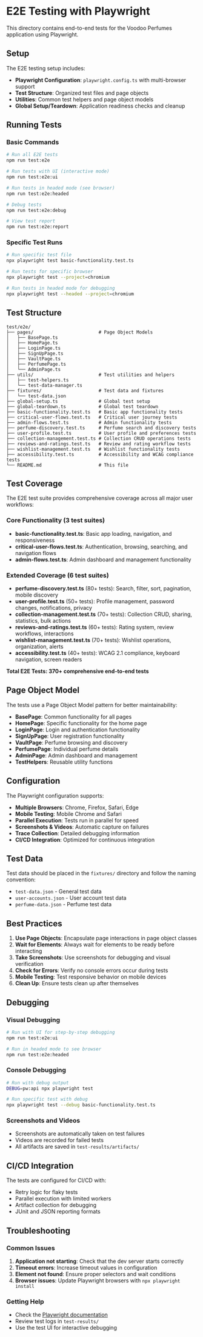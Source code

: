 # E2E Testing with Playwright

This directory contains end-to-end tests for the Voodoo Perfumes application using Playwright.

## Setup

The E2E testing setup includes:

- **Playwright Configuration**: `playwright.config.ts` with multi-browser support
- **Test Structure**: Organized test files and page objects
- **Utilities**: Common test helpers and page object models
- **Global Setup/Teardown**: Application readiness checks and cleanup

## Running Tests

### Basic Commands

```bash
# Run all E2E tests
npm run test:e2e

# Run tests with UI (interactive mode)
npm run test:e2e:ui

# Run tests in headed mode (see browser)
npm run test:e2e:headed

# Debug tests
npm run test:e2e:debug

# View test report
npm run test:e2e:report
```

### Specific Test Runs

```bash
# Run specific test file
npx playwright test basic-functionality.test.ts

# Run tests for specific browser
npx playwright test --project=chromium

# Run tests in headed mode for debugging
npx playwright test --headed --project=chromium
```

## Test Structure

```
test/e2e/
├── pages/                        # Page Object Models
│   ├── BasePage.ts
│   ├── HomePage.ts
│   ├── LoginPage.ts
│   ├── SignUpPage.ts
│   ├── VaultPage.ts
│   ├── PerfumePage.ts
│   └── AdminPage.ts
├── utils/                        # Test utilities and helpers
│   ├── test-helpers.ts
│   └── test-data-manager.ts
├── fixtures/                     # Test data and fixtures
│   └── test-data.json
├── global-setup.ts               # Global test setup
├── global-teardown.ts            # Global test teardown
├── basic-functionality.test.ts   # Basic app functionality tests
├── critical-user-flows.test.ts   # Critical user journey tests
├── admin-flows.test.ts           # Admin functionality tests
├── perfume-discovery.test.ts     # Perfume search and discovery tests
├── user-profile.test.ts          # User profile and preferences tests
├── collection-management.test.ts # Collection CRUD operations tests
├── reviews-and-ratings.test.ts   # Review and rating workflow tests
├── wishlist-management.test.ts   # Wishlist functionality tests
├── accessibility.test.ts         # Accessibility and WCAG compliance tests
└── README.md                     # This file
```

## Test Coverage

The E2E test suite provides comprehensive coverage across all major user workflows:

### Core Functionality (3 test suites)

- **basic-functionality.test.ts**: Basic app loading, navigation, and responsiveness
- **critical-user-flows.test.ts**: Authentication, browsing, searching, and navigation flows
- **admin-flows.test.ts**: Admin dashboard and management functionality

### Extended Coverage (6 test suites)

- **perfume-discovery.test.ts** (80+ tests): Search, filter, sort, pagination, mobile discovery
- **user-profile.test.ts** (50+ tests): Profile management, password changes, notifications, privacy
- **collection-management.test.ts** (70+ tests): Collection CRUD, sharing, statistics, bulk actions
- **reviews-and-ratings.test.ts** (60+ tests): Rating system, review workflows, interactions
- **wishlist-management.test.ts** (70+ tests): Wishlist operations, organization, alerts
- **accessibility.test.ts** (40+ tests): WCAG 2.1 compliance, keyboard navigation, screen readers

**Total E2E Tests: 370+ comprehensive end-to-end tests**

## Page Object Model

The tests use a Page Object Model pattern for better maintainability:

- **BasePage**: Common functionality for all pages
- **HomePage**: Specific functionality for the home page
- **LoginPage**: Login and authentication functionality
- **SignUpPage**: User registration functionality
- **VaultPage**: Perfume browsing and discovery
- **PerfumePage**: Individual perfume details
- **AdminPage**: Admin dashboard and management
- **TestHelpers**: Reusable utility functions

## Configuration

The Playwright configuration supports:

- **Multiple Browsers**: Chrome, Firefox, Safari, Edge
- **Mobile Testing**: Mobile Chrome and Safari
- **Parallel Execution**: Tests run in parallel for speed
- **Screenshots & Videos**: Automatic capture on failures
- **Trace Collection**: Detailed debugging information
- **CI/CD Integration**: Optimized for continuous integration

## Test Data

Test data should be placed in the `fixtures/` directory and follow the naming convention:

- `test-data.json` - General test data
- `user-accounts.json` - User account test data
- `perfume-data.json` - Perfume test data

## Best Practices

1. **Use Page Objects**: Encapsulate page interactions in page object classes
2. **Wait for Elements**: Always wait for elements to be ready before interacting
3. **Take Screenshots**: Use screenshots for debugging and visual verification
4. **Check for Errors**: Verify no console errors occur during tests
5. **Mobile Testing**: Test responsive behavior on mobile devices
6. **Clean Up**: Ensure tests clean up after themselves

## Debugging

### Visual Debugging

```bash
# Run with UI for step-by-step debugging
npm run test:e2e:ui

# Run in headed mode to see browser
npm run test:e2e:headed
```

### Console Debugging

```bash
# Run with debug output
DEBUG=pw:api npx playwright test

# Run specific test with debug
npx playwright test --debug basic-functionality.test.ts
```

### Screenshots and Videos

- Screenshots are automatically taken on test failures
- Videos are recorded for failed tests
- All artifacts are saved in `test-results/artifacts/`

## CI/CD Integration

The tests are configured for CI/CD with:

- Retry logic for flaky tests
- Parallel execution with limited workers
- Artifact collection for debugging
- JUnit and JSON reporting formats

## Troubleshooting

### Common Issues

1. **Application not starting**: Check that the dev server starts correctly
2. **Timeout errors**: Increase timeout values in configuration
3. **Element not found**: Ensure proper selectors and wait conditions
4. **Browser issues**: Update Playwright browsers with `npx playwright install`

### Getting Help

- Check the [Playwright documentation](https://playwright.dev/)
- Review test logs in `test-results/`
- Use the test UI for interactive debugging
